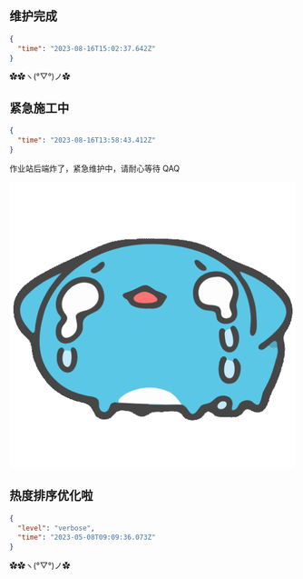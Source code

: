 <!--
time: 可以通过浏览器控制台运行 new Date().toISOString() 以生成

具体格式请参考:
https://github.com/MaaAssistantArknights/maa-copilot-frontend/tree/dev/src/apis/mock/announcements.md
-->

## 维护完成

```json
{
  "time": "2023-08-16T15:02:37.642Z"
}
```

✿✿ヽ(°▽°)ノ✿

## 紧急施工中

```json
{
  "time": "2023-08-16T13:58:43.412Z"
}
```

作业站后端炸了，紧急维护中，请耐心等待 QAQ

![](img/capoo1.gif)

## 热度排序优化啦

```json
{
  "level": "verbose",
  "time": "2023-05-08T09:09:36.073Z"
}
```

✿✿ヽ(°▽°)ノ✿
